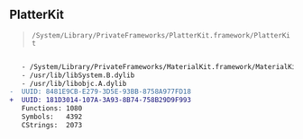 ## PlatterKit

> `/System/Library/PrivateFrameworks/PlatterKit.framework/PlatterKit`

```diff

   - /System/Library/PrivateFrameworks/MaterialKit.framework/MaterialKit
   - /usr/lib/libSystem.B.dylib
   - /usr/lib/libobjc.A.dylib
-  UUID: 8481E9CB-E279-3D5E-93BB-8758A977FD18
+  UUID: 181D3014-107A-3A93-8B74-758B29D9F993
   Functions: 1080
   Symbols:   4392
   CStrings:  2073

```
